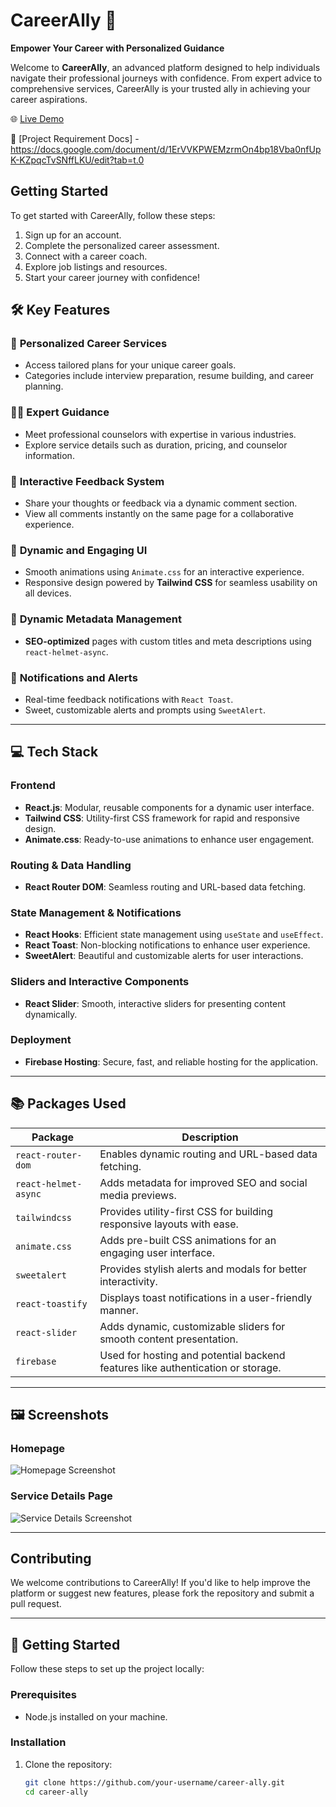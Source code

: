 # CareerAlly 🌟

**Empower Your Career with Personalized Guidance**

Welcome to **CareerAlly**, an advanced platform designed to help individuals navigate their professional journeys with confidence. From expert advice to comprehensive services, CareerAlly is your trusted ally in achieving your career aspirations.

🌐 [Live Demo](https://career-ally.web.app/)

📓 [Project Requirement Docs] - https://docs.google.com/document/d/1ErVVKPWEMzrmOn4bp18Vba0nfUpK-KZpqcTvSNffLKU/edit?tab=t.0

## Getting Started

To get started with CareerAlly, follow these steps:

1. Sign up for an account.
2. Complete the personalized career assessment.
3. Connect with a career coach.
4. Explore job listings and resources.
5. Start your career journey with confidence!

## 🛠️ Key Features

### 🎯 **Personalized Career Services**

- Access tailored plans for your unique career goals.
- Categories include interview preparation, resume building, and career planning.

### 🧑‍🏫 **Expert Guidance**

- Meet professional counselors with expertise in various industries.
- Explore service details such as duration, pricing, and counselor information.

### 💬 **Interactive Feedback System**

- Share your thoughts or feedback via a dynamic comment section.
- View all comments instantly on the same page for a collaborative experience.

### 🎨 **Dynamic and Engaging UI**

- Smooth animations using `Animate.css` for an interactive experience.
- Responsive design powered by **Tailwind CSS** for seamless usability on all devices.

### 🌟 **Dynamic Metadata Management**

- **SEO-optimized** pages with custom titles and meta descriptions using `react-helmet-async`.

### 🔔 **Notifications and Alerts**

- Real-time feedback notifications with `React Toast`.
- Sweet, customizable alerts and prompts using `SweetAlert`.

---

## 💻 Tech Stack

### **Frontend**

- **React.js**: Modular, reusable components for a dynamic user interface.
- **Tailwind CSS**: Utility-first CSS framework for rapid and responsive design.
- **Animate.css**: Ready-to-use animations to enhance user engagement.

### **Routing & Data Handling**

- **React Router DOM**: Seamless routing and URL-based data fetching.

### **State Management & Notifications**

- **React Hooks**: Efficient state management using `useState` and `useEffect`.
- **React Toast**: Non-blocking notifications to enhance user experience.
- **SweetAlert**: Beautiful and customizable alerts for user interactions.

### **Sliders and Interactive Components**

- **React Slider**: Smooth, interactive sliders for presenting content dynamically.

### **Deployment**

- **Firebase Hosting**: Secure, fast, and reliable hosting for the application.

---

## 📚 Packages Used

| **Package**          | **Description**                                                                 |
| -------------------- | ------------------------------------------------------------------------------- |
| `react-router-dom`   | Enables dynamic routing and URL-based data fetching.                            |
| `react-helmet-async` | Adds metadata for improved SEO and social media previews.                       |
| `tailwindcss`        | Provides utility-first CSS for building responsive layouts with ease.           |
| `animate.css`        | Adds pre-built CSS animations for an engaging user interface.                   |
| `sweetalert`         | Provides stylish alerts and modals for better interactivity.                    |
| `react-toastify`     | Displays toast notifications in a user-friendly manner.                         |
| `react-slider`       | Adds dynamic, customizable sliders for smooth content presentation.             |
| `firebase`           | Used for hosting and potential backend features like authentication or storage. |

---

## 🖼️ Screenshots

### **Homepage**

![Homepage Screenshot](https://via.placeholder.com/800x400?text=Homepage+Screenshot)

### **Service Details Page**

![Service Details Screenshot](https://via.placeholder.com/800x400?text=Service+Details+Screenshot)

---

## Contributing

We welcome contributions to CareerAlly! If you'd like to help improve the platform or suggest new features, please fork the repository and submit a pull request.

---

## 🚀 Getting Started

Follow these steps to set up the project locally:

### Prerequisites

- Node.js installed on your machine.

### Installation

1. Clone the repository:
   ```bash
   git clone https://github.com/your-username/career-ally.git
   cd career-ally
   ```
